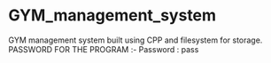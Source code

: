 # GYM_management_system

GYM management system built using CPP and filesystem for storage.
PASSWORD FOR THE PROGRAM :-  Password : pass
